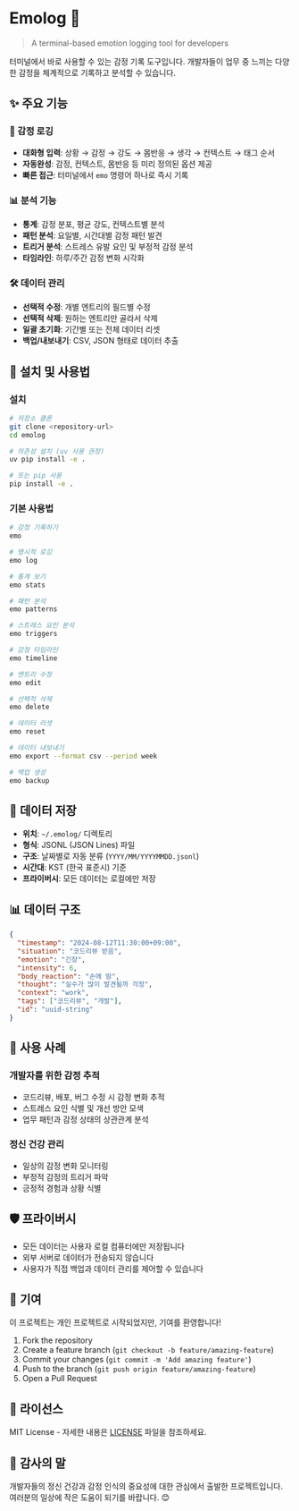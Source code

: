 # Emolog 📝

> A terminal-based emotion logging tool for developers

터미널에서 바로 사용할 수 있는 감정 기록 도구입니다. 개발자들이 업무 중 느끼는 다양한 감정을 체계적으로 기록하고 분석할 수 있습니다.

## ✨ 주요 기능

### 📝 감정 로깅
- **대화형 입력**: 상황 → 감정 → 강도 → 몸반응 → 생각 → 컨텍스트 → 태그 순서
- **자동완성**: 감정, 컨텍스트, 몸반응 등 미리 정의된 옵션 제공
- **빠른 접근**: 터미널에서 `emo` 명령어 하나로 즉시 기록

### 📊 분석 기능
- **통계**: 감정 분포, 평균 강도, 컨텍스트별 분석
- **패턴 분석**: 요일별, 시간대별 감정 패턴 발견
- **트리거 분석**: 스트레스 유발 요인 및 부정적 감정 분석
- **타임라인**: 하루/주간 감정 변화 시각화

### 🛠️ 데이터 관리
- **선택적 수정**: 개별 엔트리의 필드별 수정
- **선택적 삭제**: 원하는 엔트리만 골라서 삭제
- **일괄 초기화**: 기간별 또는 전체 데이터 리셋
- **백업/내보내기**: CSV, JSON 형태로 데이터 추출

## 🚀 설치 및 사용법

### 설치
```bash
# 저장소 클론
git clone <repository-url>
cd emolog

# 의존성 설치 (uv 사용 권장)
uv pip install -e .

# 또는 pip 사용
pip install -e .
```

### 기본 사용법
```bash
# 감정 기록하기
emo

# 명시적 로깅
emo log

# 통계 보기
emo stats

# 패턴 분석
emo patterns

# 스트레스 요인 분석
emo triggers

# 감정 타임라인
emo timeline

# 엔트리 수정
emo edit

# 선택적 삭제
emo delete

# 데이터 리셋
emo reset

# 데이터 내보내기
emo export --format csv --period week

# 백업 생성
emo backup
```

## 💾 데이터 저장

- **위치**: `~/.emolog/` 디렉토리
- **형식**: JSONL (JSON Lines) 파일
- **구조**: 날짜별로 자동 분류 (`YYYY/MM/YYYYMMDD.jsonl`)
- **시간대**: KST (한국 표준시) 기준
- **프라이버시**: 모든 데이터는 로컬에만 저장

## 📊 데이터 구조

```json
{
  "timestamp": "2024-08-12T11:30:00+09:00",
  "situation": "코드리뷰 받음",
  "emotion": "긴장",
  "intensity": 6,
  "body_reaction": "손에 땀",
  "thought": "실수가 많이 발견될까 걱정",
  "context": "work",
  "tags": ["코드리뷰", "개발"],
  "id": "uuid-string"
}
```

## 🎯 사용 사례

### 개발자를 위한 감정 추적
- 코드리뷰, 배포, 버그 수정 시 감정 변화 추적
- 스트레스 요인 식별 및 개선 방안 모색
- 업무 패턴과 감정 상태의 상관관계 분석

### 정신 건강 관리
- 일상의 감정 변화 모니터링
- 부정적 감정의 트리거 파악
- 긍정적 경험과 상황 식별

## 🛡️ 프라이버시

- 모든 데이터는 사용자 로컬 컴퓨터에만 저장됩니다
- 외부 서버로 데이터가 전송되지 않습니다
- 사용자가 직접 백업과 데이터 관리를 제어할 수 있습니다

## 🤝 기여

이 프로젝트는 개인 프로젝트로 시작되었지만, 기여를 환영합니다!

1. Fork the repository
2. Create a feature branch (`git checkout -b feature/amazing-feature`)
3. Commit your changes (`git commit -m 'Add amazing feature'`)
4. Push to the branch (`git push origin feature/amazing-feature`)
5. Open a Pull Request

## 📝 라이선스

MIT License - 자세한 내용은 [LICENSE](LICENSE) 파일을 참조하세요.

## 🎉 감사의 말

개발자들의 정신 건강과 감정 인식의 중요성에 대한 관심에서 출발한 프로젝트입니다. 
여러분의 일상에 작은 도움이 되기를 바랍니다. 😊
